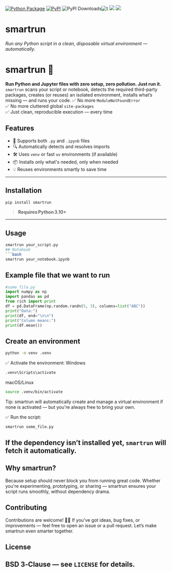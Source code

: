 
[![Python Package](https://github.com/SermetPekin/smartrun/actions/workflows/python-package.yml/badge.svg?2)](https://github.com/SermetPekin/smartrun/actions/workflows/python-package.yml)
[![PyPI](https://img.shields.io/pypi/v/smartrun)](https://img.shields.io/pypi/v/smartrun) ![PyPI Downloads](https://static.pepy.tech/badge/smartrun?2)![t](https://img.shields.io/badge/status-maintained-yellow.svg) [![](https://img.shields.io/github/license/SermetPekin/smartrun.svg)](https://github.com/SermetPekin/smartrun/blob/master/LICENSE.md) [![](https://img.shields.io/badge/python-3.10+-blue.svg)](https://www.python.org/downloads/) 

# smartrun
*Run any Python script in a clean, disposable virtual environment — automatically.*

# smartrun 🚀
**Run Python and Jupyter files with zero setup, zero pollution. Just run it.**
`smartrun` scans your script or notebook, detects the required third-party packages, creates (or reuses) an isolated environment, installs what’s missing — and runs your code.
✅ No more `ModuleNotFoundError`  
✅ No more cluttered global `site-packages`  
✅ Just clean, reproducible execution — every time

## Features
- 🧪 Supports both `.py` and `.ipynb` files
- 🔍 Automatically detects and resolves imports
- 🛠️ Uses `venv` or fast `uv` environments (if available)
- 📦 Installs only what's needed, only when needed
- 💡 Reuses environments smartly to save time
---

## Installation
```bash
pip install smartrun
```
> **Requires Python 3.10+**
---
## Usage
```bash
smartrun your_script.py
## Notebook
```bash
smartrun your_notebook.ipynb
```
## Example file that we want to run
```python
#some_file.py
import numpy as np
import pandas as pd
from rich import print 
df = pd.DataFrame(np.random.randn(5, 3), columns=list("ABC"))
print("Data:")
print(df, end="\n\n")
print("Column means:")
print(df.mean())
```

## Create an environment 
```bash
python -m venv .venv
```
✅ Activate the environment:
Windows
```bash
.venv\Scripts\activate
```
macOS/Linux
```bash
source .venv/bin/activate
```
Tip: smartrun will automatically create and manage a virtual environment if none is activated — but you're always free to bring your own.

✅ Run the script:
```bash
smartrun some_file.py
```
If the dependency isn’t installed yet, `smartrun` will fetch it automatically.
---

## Why smartrun?

Because setup should never block you from running great code.
Whether you're experimenting, prototyping, or sharing — smartrun ensures your script runs smoothly, without dependency drama.

## Contributing

Contributions are welcome! 🧑‍💻
If you’ve got ideas, bug fixes, or improvements — feel free to open an issue or a pull request. Let’s make smartrun even smarter together.

## License
BSD 3‑Clause — see `LICENSE` for details.  
---
